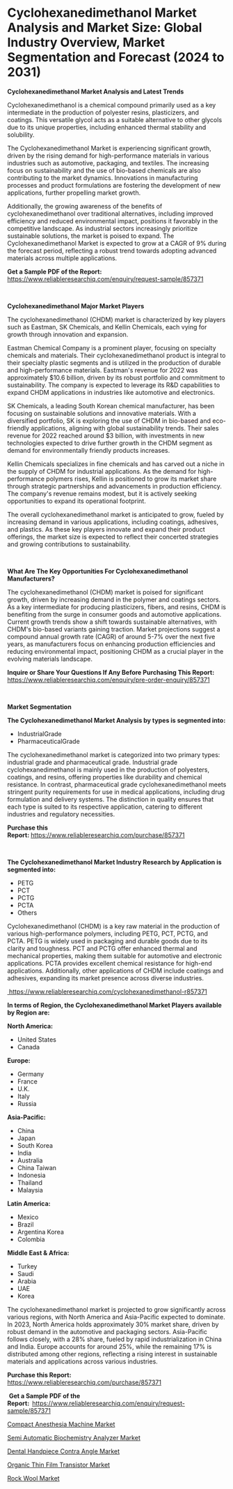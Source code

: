 <p><h1>Cyclohexanedimethanol Market Analysis and Market Size: Global Industry Overview, Market Segmentation and Forecast (2024 to 2031)</h1></p><p><strong>Cyclohexanedimethanol Market Analysis and Latest Trends</strong></p>
<p><p>Cyclohexanedimethanol is a chemical compound primarily used as a key intermediate in the production of polyester resins, plasticizers, and coatings. This versatile glycol acts as a suitable alternative to other glycols due to its unique properties, including enhanced thermal stability and solubility. </p><p>The Cyclohexanedimethanol Market is experiencing significant growth, driven by the rising demand for high-performance materials in various industries such as automotive, packaging, and textiles. The increasing focus on sustainability and the use of bio-based chemicals are also contributing to the market dynamics. Innovations in manufacturing processes and product formulations are fostering the development of new applications, further propelling market growth. </p><p>Additionally, the growing awareness of the benefits of cyclohexanedimethanol over traditional alternatives, including improved efficiency and reduced environmental impact, positions it favorably in the competitive landscape. As industrial sectors increasingly prioritize sustainable solutions, the market is poised to expand. The Cyclohexanedimethanol Market is expected to grow at a CAGR of 9% during the forecast period, reflecting a robust trend towards adopting advanced materials across multiple applications.</p></p>
<p><strong>Get a Sample PDF of the Report:&nbsp;</strong> <a href="https://www.reliableresearchiq.com/enquiry/request-sample/857371?utm_campaign=1144&utm_medium=2&utm_source=Github&utm_content=ia&utm_term=07112024&utm_id=cyclohexanedimethanol">https://www.reliableresearchiq.com/enquiry/request-sample/857371</a></p>
<p>&nbsp;</p>
<p><strong>Cyclohexanedimethanol Major Market Players</strong></p>
<p><p>The cyclohexanedimethanol (CHDM) market is characterized by key players such as Eastman, SK Chemicals, and Kellin Chemicals, each vying for growth through innovation and expansion. </p><p>Eastman Chemical Company is a prominent player, focusing on specialty chemicals and materials. Their cyclohexanedimethanol product is integral to their specialty plastic segments and is utilized in the production of durable and high-performance materials. Eastman's revenue for 2022 was approximately $10.6 billion, driven by its robust portfolio and commitment to sustainability. The company is expected to leverage its R&D capabilities to expand CHDM applications in industries like automotive and electronics.</p><p>SK Chemicals, a leading South Korean chemical manufacturer, has been focusing on sustainable solutions and innovative materials. With a diversified portfolio, SK is exploring the use of CHDM in bio-based and eco-friendly applications, aligning with global sustainability trends. Their sales revenue for 2022 reached around $3 billion, with investments in new technologies expected to drive further growth in the CHDM segment as demand for environmentally friendly products increases.</p><p>Kellin Chemicals specializes in fine chemicals and has carved out a niche in the supply of CHDM for industrial applications. As the demand for high-performance polymers rises, Kellin is positioned to grow its market share through strategic partnerships and advancements in production efficiency. The company's revenue remains modest, but it is actively seeking opportunities to expand its operational footprint.</p><p>The overall cyclohexanedimethanol market is anticipated to grow, fueled by increasing demand in various applications, including coatings, adhesives, and plastics. As these key players innovate and expand their product offerings, the market size is expected to reflect their concerted strategies and growing contributions to sustainability.</p></p>
<p>&nbsp;</p>
<p><strong>What Are The Key Opportunities For Cyclohexanedimethanol Manufacturers?</strong></p>
<p><p>The cyclohexanedimethanol (CHDM) market is poised for significant growth, driven by increasing demand in the polymer and coatings sectors. As a key intermediate for producing plasticizers, fibers, and resins, CHDM is benefiting from the surge in consumer goods and automotive applications. Current growth trends show a shift towards sustainable alternatives, with CHDM's bio-based variants gaining traction. Market projections suggest a compound annual growth rate (CAGR) of around 5-7% over the next five years, as manufacturers focus on enhancing production efficiencies and reducing environmental impact, positioning CHDM as a crucial player in the evolving materials landscape.</p></p>
<p><strong>Inquire or Share Your Questions If Any Before Purchasing This Report:</strong> <a href="https://www.reliableresearchiq.com/enquiry/pre-order-enquiry/857371?utm_campaign=1144&utm_medium=2&utm_source=Github&utm_content=ia&utm_term=07112024&utm_id=cyclohexanedimethanol">https://www.reliableresearchiq.com/enquiry/pre-order-enquiry/857371</a></p>
<p>&nbsp;</p>
<p><strong>Market Segmentation</strong></p>
<p><strong>The Cyclohexanedimethanol Market Analysis by types is segmented into:</strong></p>
<p><ul><li>IndustrialGrade</li><li>PharmaceuticalGrade</li></ul></p>
<p><p>The cyclohexanedimethanol market is categorized into two primary types: industrial grade and pharmaceutical grade. Industrial grade cyclohexanedimethanol is mainly used in the production of polyesters, coatings, and resins, offering properties like durability and chemical resistance. In contrast, pharmaceutical grade cyclohexanedimethanol meets stringent purity requirements for use in medical applications, including drug formulation and delivery systems. The distinction in quality ensures that each type is suited to its respective application, catering to different industries and regulatory necessities.</p></p>
<p><strong>Purchase this Report:&nbsp;</strong><a href="https://www.reliableresearchiq.com/purchase/857371?utm_campaign=1144&utm_medium=2&utm_source=Github&utm_content=ia&utm_term=07112024&utm_id=cyclohexanedimethanol">https://www.reliableresearchiq.com/purchase/857371</a></p>
<p>&nbsp;</p>
<p><strong>The Cyclohexanedimethanol Market Industry Research by Application is segmented into:</strong></p>
<p><ul><li>PETG</li><li>PCT</li><li>PCTG</li><li>PCTA</li><li>Others</li></ul></p>
<p><p>Cyclohexanedimethanol (CHDM) is a key raw material in the production of various high-performance polymers, including PETG, PCT, PCTG, and PCTA. PETG is widely used in packaging and durable goods due to its clarity and toughness. PCT and PCTG offer enhanced thermal and mechanical properties, making them suitable for automotive and electronic applications. PCTA provides excellent chemical resistance for high-end applications. Additionally, other applications of CHDM include coatings and adhesives, expanding its market presence across diverse industries.</p></p>
<p><a href="https://www.reliableresearchiq.com/cyclohexanedimethanol-r857371?utm_campaign=1144&utm_medium=2&utm_source=Github&utm_content=ia&utm_term=07112024&utm_id=cyclohexanedimethanol">&nbsp;https://www.reliableresearchiq.com/cyclohexanedimethanol-r857371</a></p>
<p><strong>In terms of Region, the Cyclohexanedimethanol Market Players available by Region are:</strong></p>
<p>
    <p> <strong> North America: </strong>
        <ul>
            <li>United States</li>
            <li>Canada</li>
        </ul>
        </p> 
    <p> <strong> Europe: </strong>
        <ul>
            <li>Germany</li>
            <li>France</li>
            <li>U.K.</li>
            <li>Italy</li>
            <li>Russia</li>
        </ul>
        </p> 
    <p> <strong> Asia-Pacific: </strong>
        <ul>
            <li>China</li>
            <li>Japan</li>
            <li>South Korea</li>
            <li>India</li>
            <li>Australia</li>
            <li>China Taiwan</li>
            <li>Indonesia</li>
            <li>Thailand</li>
            <li>Malaysia</li>
        </ul>
        </p> 
    <p> <strong> Latin America: </strong>
        <ul>
            <li>Mexico</li>
            <li>Brazil</li>
            <li>Argentina Korea</li>
            <li>Colombia</li>
        </ul>
        </p> 
    <p> <strong> Middle East & Africa: </strong>
        <ul>
            <li>Turkey</li>
            <li>Saudi</li>
            <li>Arabia</li>
            <li>UAE</li>
            <li>Korea</li>
        </ul>
    </p>
    </p>
<p><p>The cyclohexanedimethanol market is projected to grow significantly across various regions, with North America and Asia-Pacific expected to dominate. In 2023, North America holds approximately 30% market share, driven by robust demand in the automotive and packaging sectors. Asia-Pacific follows closely, with a 28% share, fueled by rapid industrialization in China and India. Europe accounts for around 25%, while the remaining 17% is distributed among other regions, reflecting a rising interest in sustainable materials and applications across various industries.</p></p>
<p><strong>Purchase this Report: </strong><a href="https://www.reliableresearchiq.com/purchase/857371?utm_campaign=1144&utm_medium=2&utm_source=Github&utm_content=ia&utm_term=07112024&utm_id=cyclohexanedimethanol">https://www.reliableresearchiq.com/purchase/857371</a></p>
<p>&nbsp;<strong>Get a Sample PDF of the Report:&nbsp;&nbsp;</strong><a href="https://www.reliableresearchiq.com/enquiry/request-sample/857371?utm_campaign=1144&utm_medium=2&utm_source=Github&utm_content=ia&utm_term=07112024&utm_id=cyclohexanedimethanol">https://www.reliableresearchiq.com/enquiry/request-sample/857371</a></p>
<p><strong></strong></p>
<p><p><a href="https://issuu.com/reportprime-2/docs/compact-anesthesia-machine-market-s_ed7bc458013065?utm_campaign=1144&utm_medium=2&utm_source=Github&utm_content=ia&utm_term=07112024&utm_id=cyclohexanedimethanol">Compact Anesthesia Machine Market</a></p><p><a href="https://issuu.com/reportprime-2/docs/semi-automatic-biochemistry-analyze_269642867cff53?utm_campaign=1144&utm_medium=2&utm_source=Github&utm_content=ia&utm_term=07112024&utm_id=cyclohexanedimethanol">Semi Automatic Biochemistry Analyzer Market</a></p><p><a href="https://issuu.com/reportprime-2/docs/dental-handpiece-contra-angle-marke_8466c5c72d8295?utm_campaign=1144&utm_medium=2&utm_source=Github&utm_content=ia&utm_term=07112024&utm_id=cyclohexanedimethanol">Dental Handpiece Contra Angle Market</a></p><p><a href="https://github.com/brindal51/Market-Research-Report-List-1/blob/main/organic-thin-film-transistor-market.md?utm_campaign=1144&utm_medium=2&utm_source=Github&utm_content=ia&utm_term=07112024&utm_id=cyclohexanedimethanol">Organic Thin Film Transistor Market</a></p><p><a href="https://github.com/wendisyqf/Market-Research-Report-List-1/blob/main/rock-wool-market.md?utm_campaign=1144&utm_medium=2&utm_source=Github&utm_content=ia&utm_term=07112024&utm_id=cyclohexanedimethanol">Rock Wool Market</a></p></p>